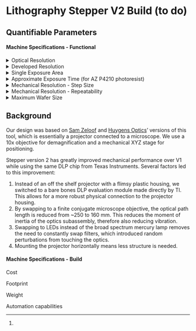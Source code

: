 # Lithography Stepper V2 Build (to do)

## Quantifiable Parameters

#### **Machine Specifications - Functional**

<details>

<summary>Optical Resolution</summary>

**Value**: 1.7μm

**Tools Required for Verification**: Microscope + Calibrated Camera to convert pixels to μm

**Method of Verification**: _make another page for optical resolution test?_

**Possible Variation**: misalignment of optics during assembly

**References**: _pics/_[_videos_](#user-content-fn-1)[^1]

</details>

<details>

<summary>Developed Resolution</summary>

**Value**:&#x20;

**Tools Required for Verification**:&#x20;

**Method of Verification**:&#x20;

**Possible Variation**: Error during development (see [Patterning SOP](../../standard-operating-procedures/patterning-sop-stepper-v1/))

**References**: _pics/videos_

</details>

<details>

<summary>Single Exposure Area</summary>

**Value**: 1.5mm Diagonal

</details>

<details>

<summary>Approximate Exposure Time (for AZ P4210 photoresist)</summary>

**Value**: 4 Seconds

**Tools Required for Verification**: AZ400K Developer Solution + Microscope

**Method of Verification**:&#x20;

**Possible Variation**: Can vary UV LED power and beam splitter ratio to decrease/increase exposure time





**References**: _pics/videos_

</details>

<details>

<summary>Mechanical Resolution - Step Size</summary>



</details>

<details>

<summary>Mechanical Resolution - Repeatability</summary>



</details>

<details>

<summary>Maximum Wafer Size</summary>



</details>

## Background

Our design was based on [Sam Zeloof](http://sam.zeloof.xyz/maskless-photolithography/) and [Huygens Optics](https://www.youtube.com/watch?v=\_w0Z2Y5vaAQ)’ versions of this tool, which is essentially a projector connected to a microscope. We use a 10x objective for demagnification and a mechanical XYZ stage for positioning.

Stepper version 2 has greatly improved mechanical performance over V1 while using the same DLP chip from Texas Instruments. Several factors led to this improvement:

1. Instead of an off the shelf projector with a flimsy plastic housing, we switched to a bare bones DLP evaluation module made directly by TI. This allows for a more robust physical connection to the projector housing.
2. By swapping to a finite conjugate microscope objective, the optical path length is reduced from \~250 to 160 mm. This reduces the moment of inertia of the optics subassembly, therefore also reducing vibration.
3. Swapping to LEDs instead of the broad spectrum mercury lamp removes the need to constantly swap filters, which introduced random perturbations from touching the optics.
4. Mounting the projector horizontally means less structure is needed.

####

####

#### Machine Specifications - Build

Cost

Footprint

Weight

Automation capabilities









[^1]: 
